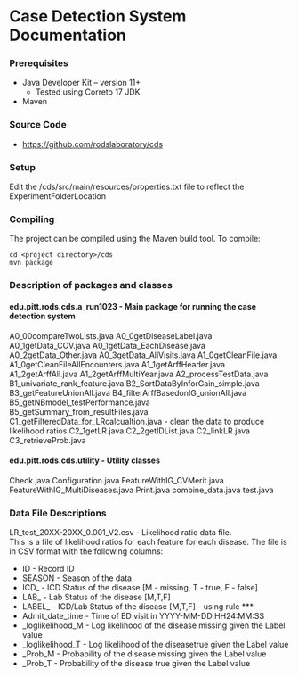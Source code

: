 # Case Detection System Documentation

### Prerequisites
* Java Developer Kit – version 11+
  * Tested using Correto 17 JDK
* Maven

### Source Code
-	https://github.com/rodslaboratory/cds


### Setup
Edit the <project directory>/cds/src/main/resources/properties.txt file to reflect the ExperimentFolderLocation


### Compiling
The project can be compiled using the Maven build tool.  To compile:
```
cd <project directory>/cds 
mvn package
```

### Description of packages and classes

#### edu.pitt.rods.cds.a_run1023 - Main package for running the case detection system
A0_00compareTwoLists.java
A0_0getDiseaseLabel.java
A0_1getData_COV.java
A0_1getData_EachDisease.java
A0_2getData_Other.java
A0_3getData_AllVisits.java
A1_0getCleanFile.java
A1_0getCleanFileAllEncounters.java
A1_1getArffHeader.java
A1_2getArffAll.java
A1_2getArffMultiYear.java
A2_processTestData.java
B1_univariate_rank_feature.java
B2_SortDataByInforGain_simple.java
B3_getFeatureUnionAll.java
B4_filterArffBasedonIG_unionAll.java
B5_getNBmodel_testPerformance.java
B5_getSummary_from_resultFiles.java
C1_getFilteredData_for_LRcalcualtion.java - clean the data to produce likelihood ratios
C2_1getLR.java
C2_2getIDList.java
C2_linkLR.java
C3_retrieveProb.java

#### edu.pitt.rods.cds.utility - Utility classes
Check.java
Configuration.java
FeatureWithIG_CVMerit.java
FeatureWithIG_MultiDiseases.java
Print.java
combine_data.java
test.java

### Data File Descriptions
LR_test_20XX-20XX_0.001_V2.csv - Likelihood ratio data file.  
This is a file of likelihood ratios for each feature for each disease.  The file is in CSV format with the following columns:
* ID - Record ID
* SEASON - Season of the data
* ICD_<DISEASE> - ICD Status of the disease [M - missing, T - true, F - false]
* LAB_<DISEASE> - Lab Status of the disease [M,T,F]
* LABEL_<DISEASE> - ICD/Lab Status of the disease [M,T,F] - using rule ***
* Admit_date_time - Time of ED visit in YYYY-MM-DD HH24:MM:SS
* <DISEASE>_loglikelihood_M - Log likelihood of the disease missing given the Label value
* <DISEASE>_loglikelihood_T - Log likelihood of the diseasetrue  given the Label value
* <DISEASE>_Prob_M - Probability of the disease missing given the Label value
* <DISEASE>_Prob_T - Probability of the disease true given the Label value

